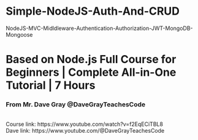 # Simple-NodeJS-Auth-And-CRUD
NodeJS-MVC-Midldleware-Authentication-Authorization-JWT-MongoDB-Mongoose
# Based on Node.js Full Course for Beginners | Complete All-in-One Tutorial | 7 Hours
<h3>From Mr. Dave Gray @DaveGrayTeachesCode</h3>
<br/>Course link: https://www.youtube.com/watch?v=f2EqECiTBL8
<br/>Dave link: https://www.youtube.com/@DaveGrayTeachesCode


